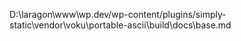 D:\laragon\www\wp.dev/wp-content/plugins/simply-static\vendor\voku\portable-ascii\build\docs\base.md